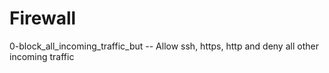 # Firewall
0-block_all_incoming_traffic_but -- Allow ssh, https, http and deny all other incoming traffic
